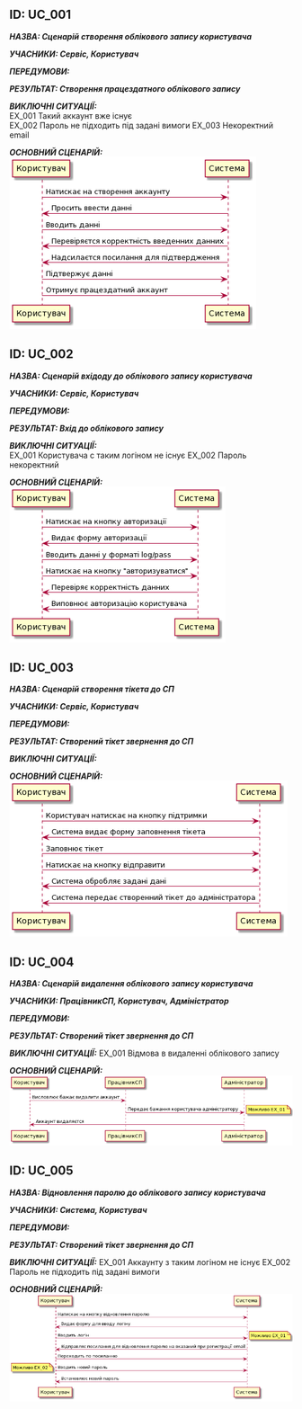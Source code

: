 <h2>ID: UС_001</h2>
      
***НАЗВА: Сценарій створення облікового запису користувача***
    
***УЧАСНИКИ: Сервіс, Користувач***

***ПЕРЕДУМОВИ:***

***РЕЗУЛЬТАТ: Створення працездатного облікового запису***

***ВИКЛЮЧНІ СИТУАЦІЇ:***  
EX_001 Такий аккаунт вже існує  
EX_002 Пароль не підходить під задані вимоги
EX_003 Некоректний email

***ОСНОВНИЙ СЦЕНАРІЙ:***
![Image alt](https://github.com/MaxiskaSN/database_basics_template/blob/master/src/uml/UC_00.png)

<h2>ID: UС_002</h2>

***НАЗВА: Сценарій вхідоду до облікового запису користувача***
    
***УЧАСНИКИ: Сервіс, Користувач***

***ПЕРЕДУМОВИ:***

***РЕЗУЛЬТАТ: Вхід до облікового запису***

***ВИКЛЮЧНІ СИТУАЦІЇ:***  
EX_001 Користувача с таким логіном не існує
EX_002 Пароль некоректний

***ОСНОВНИЙ СЦЕНАРІЙ:***
![Image alt](https://github.com/MaxiskaSN/database_basics_template/blob/master/src/uml/UC_01.png)

<h2>ID: UС_003</h2>

***НАЗВА: Сценарій створення тікета до СП***
    
***УЧАСНИКИ: Сервіс, Користувач***

***ПЕРЕДУМОВИ:***

***РЕЗУЛЬТАТ: Створений тікет звернення до СП***

***ВИКЛЮЧНІ СИТУАЦІЇ:***  

***ОСНОВНИЙ СЦЕНАРІЙ:***
![Image alt](https://github.com/MaxiskaSN/database_basics_template/blob/master/src/uml/UC_02.png)


<h2>ID: UС_004</h2>

***НАЗВА: Сценарій видалення облікового запису користувача***
    
***УЧАСНИКИ: ПрацівникСП, Користувач, Адміністратор***

***ПЕРЕДУМОВИ:***

***РЕЗУЛЬТАТ: Створений тікет звернення до СП***

***ВИКЛЮЧНІ СИТУАЦІЇ:*** 
EX_001 Відмова в видаленні облікового запису

***ОСНОВНИЙ СЦЕНАРІЙ:***
![Image alt](https://github.com/MaxiskaSN/database_basics_template/blob/master/src/uml/UC_03.png)

<h2>ID: UС_005</h2>

***НАЗВА: Відновлення паролю до облікового запису користувача***
    
***УЧАСНИКИ: Система, Користувач***

***ПЕРЕДУМОВИ:***

***РЕЗУЛЬТАТ: Створений тікет звернення до СП***

***ВИКЛЮЧНІ СИТУАЦІЇ:*** 
EX_001 Аккаунту з таким логіном не існує
EX_002 Пароль не підходить під задані вимоги

***ОСНОВНИЙ СЦЕНАРІЙ:***
![Image alt](https://github.com/MaxiskaSN/database_basics_template/blob/master/src/uml/UC_04.png)

